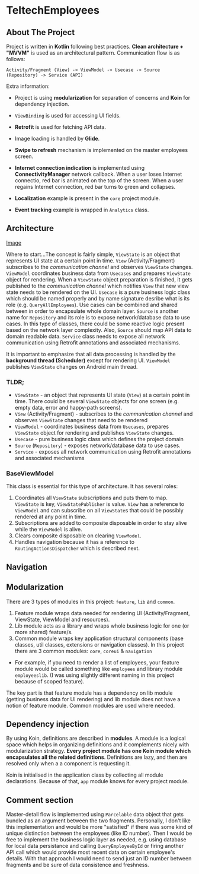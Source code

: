 # TeltechEmployees


## About The Project

Project is written in **Kotlin** following best practices. **Clean architecture + "MVVM"** is used as an architectural pattern. Communication flow is as follows:

`Activity/Fragment (View) -> ViewModel -> Usecase -> Source (Repository) -> Service (API)`

Extra information:

* Project is using **modularization** for separation of concerns and **Koin** for dependency injection. 

* `ViewBinding` is used for accessing UI fields.

* **Retrofit** is used for fetching API data. 

* Image loading is handled by **Glide**.

* **Swipe to refresh** mechanism is implemented on the master employees screen.

* **Internet connection indication** is implemented using **ConnectivityManager** network callback. When a user loses Internet connectio, red bar is animated on the top of the screen. When a user regains Internet connection, red bar turns to green and collapses.

* **Localization** example is present in the `core` project module.

* **Event tracking** example is wrapped in `Analytics` class.



## Architecture

[Image](https://imgur.com/DgFVJWc)

Where to start...The concept is fairly simple, `ViewState` is an object that represents UI state at a certain point in time. `View` (Activity/Fragment) subscribes to the *communication channel* and observes `ViewState` changes. `ViewModel` coordinates business data from `Usecases` and prepares `ViewState` object for rendering. When a `ViewState` object preparation is finished, it gets published to the *communication channel* which notifies `View` that new view state needs to be rendered on the UI. `Usecase` is a pure business logic class which should be named properly and by name signature desribe what is its role (e.g. `QueryAllEmployees`). Use cases can be combined and shared between in order to encapsulate whole domain layer. `Source` is another name for `Repository` and its role is to expose network/database data to use cases. In this type of classes, there could be some reactive logic present based on the network layer complexity. Also, `Source` should map API data to domain readable data. `Service` class needs to expose all network communication using Retrofit annotations and associated mechanisms.

It is important to emphasize that all data processing is handled by the **background thread (Scheduler)** except for rendering UI. `ViewModel` publishes `ViewState` changes on Android main thread. 

### TLDR;
* `ViewState` - an object that represents UI state (`View`) at a certain point in time. There could be several `ViewState` objects for one screen (e.g. empty data, error and happy-path screens).
* `View` (Activity/Fragment) - subscribes to the *communication channel* and observes `ViewState` changes that need to be rendered
* `ViewModel` - coordinates business data from `Usecases`, prepares `ViewState` object for rendering and publishes `ViewState` changes.
* `Usecase` - pure business logic class which defines the project domain
* `Source` (`Repository`) - exposes network/database data to use cases.
* `Service` - exposes all network communication using Retrofit annotations and associated mechanisms

### BaseViewModel

This class is essential for this type of architecture. It has several roles:
1. Coordinates all `ViewState` subscriptions and puts them to map. `ViewState` is key, `ViewStatePublisher` is value. `View` has a reference to `ViewModel` and can subscribe on all `ViewState`s that could be possibly rendered at any point in time.
2. Subscriptions are added to composite disposable in order to stay alive while the `ViewModel` is alive.
3. Clears composite disposable on clearing `ViewModel`.
4. Handles navigation because it has a reference to `RoutingActionsDispatcher` which is described next.


## Navigation





## Modularization

There are 3 types of modules in this project: `feature`, `lib` and `common`. 
1. Feature module wraps data needed for rendering UI (Activity/Fragment, ViewState, ViewModel and resources). 
2. Lib module acts as a library and wraps whole business logic for one (or more shared) feature/s. 
3. Common module wraps key application structural components (base classes, util classes, extensions or navigation classes). In this project there are 3 common modules: `core`, `coreui` & `navigation`

* For example, if you need to render a list of employees, your feature module would be called something like `employees` and library module `employeeslib`. (I was using slightly different naming in this project because of scoped feature).

The key part is that feature module has a dependency on lib module (getting business data for UI rendering) and lib module does not have a notion of feature module. Common modules are used where needed.






## Dependency injection

By using Koin, definitions are described in **modules**. A module is a logical space which helps in organizing definitions and it complements nicely with modularization strategy. 
**Every project module has one Koin module which encapsulates all the related definitions**. Definitions are lazy, and then are resolved only when a a component is requesting it.

Koin is initialised in the application class by collecting all module declarations. Because of that, `app` module knows for every project module.





## Comment section

Master-detail flow is implemented using `Parcelable` data object that gets bundled as an argument between the two fragments. Personally, I don't like this implementation and would be more "satisfied" if there was some kind of unique distinction between the employees (like ID number). Then I would be free to implement the business logic layer as needed, e.g. using database for local data persistance and calling `QueryEmployeeById` or firing another API call which would provide most recent data on certain employee's details. With that approach I would need to send just an ID number between fragments and be sure of data consistence and freshness.





